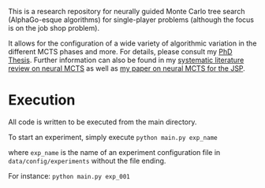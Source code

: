 This is a research repository for neurally guided Monte Carlo tree search (AlphaGo-esque algorithms) for single-player problems (although the focus is on the job shop problem). 

It allows for the configuration of a wide variety of algorithmic variation in the different MCTS phases and more. For details, please consult my [PhD Thesis](https://publications.rwth-aachen.de/record/990042). Further information can also be found in my [systematic literature review on neural MCTS](https://link.springer.com/article/10.1007/s10489-023-05240-w) as well as [my paper on neural MCTS for the JSP](https://www.scitepress.org/Papers/2024/123117/123117.pdf). 

# Execution 

All code is written to be executed from the main directory. 

To start an experiment, simply execute 
```python main.py exp_name```

where ```exp_name``` is the name of an experiment configuration file in ```data/config/experiments``` without the file ending. 

For instance: ```python main.py exp_001```
